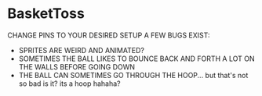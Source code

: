 # BasketToss
CHANGE PINS TO YOUR DESIRED SETUP
A FEW BUGS EXIST:
- SPRITES ARE WEIRD AND ANIMATED?
- SOMETIMES THE BALL LIKES TO BOUNCE BACK AND FORTH A LOT ON THE WALLS BEFORE GOING DOWN
- THE BALL CAN SOMETIMES GO THROUGH THE HOOP... but that's not so bad is it? its a hoop hahaha?

